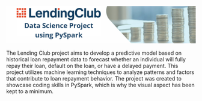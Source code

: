 <div align="center">
    <img src="./images/lenging-club-logo.png" alt="Opis obrazu">
</div>

The Lending Club project aims to develop a predictive model based on historical loan repayment data to forecast whether an individual will fully repay their loan, default on the loan, or have a delayed payment. This project utilizes machine learning techniques to analyze patterns and factors that contribute to loan repayment behavior. The project was created to showcase coding skills in PySpark, which is why the visual aspect has been kept to a minimum.
